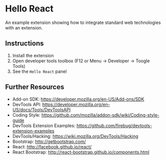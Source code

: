 Hello React
===========
An example extension showing how to integrate standard web technologies
with an extension.

Instructions
------------
1. Install the extension
2. Open developer tools toolbox (F12 or Menu -> Developer -> Toogle Tools)
3. See the `Hello React` panel

Further Resources
-----------------
* Add-on SDK: https://developer.mozilla.org/en-US/Add-ons/SDK
* DevTools API: https://developer.mozilla.org/en-US/docs/Tools/DevToolsAPI
* Coding Style: https://github.com/mozilla/addon-sdk/wiki/Coding-style-guide
* DevTools Extension Examples: https://github.com/firebug/devtools-extension-examples
* DevTools/Hacking: https://wiki.mozilla.org/DevTools/Hacking
* Bootstrap: http://getbootstrap.com/
* React: http://facebook.github.io/react/
* React Bootstrap: http://react-bootstrap.github.io/components.html
